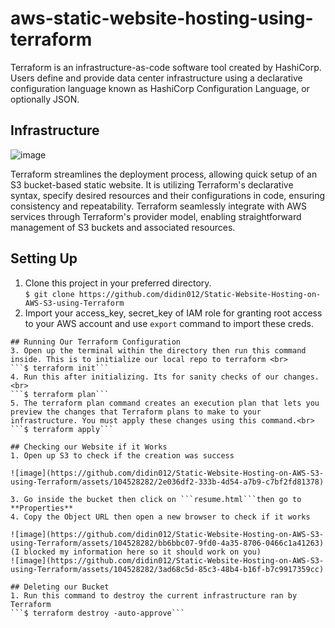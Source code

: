 # aws-static-website-hosting-using-terraform
Terraform is an infrastructure-as-code software tool created by HashiCorp. Users define and provide data center infrastructure using a declarative configuration language known as HashiCorp Configuration Language, or optionally JSON.
## Infrastructure

![image](https://github.com/didin012/Static-Website-Hosting-on-AWS-S3-using-Terraform/assets/104528282/7e630475-f5a6-4c25-9e5e-2c73c52fa0e2)

Terraform streamlines the deployment process, allowing quick setup of an S3 bucket-based static website. It is utilizing Terraform's declarative syntax, specify desired resources and their configurations in code, ensuring consistency and repeatability. Terraform seamlessly integrate with AWS services through Terraform's provider model, enabling straightforward management of S3 buckets and associated resources.

## Setting Up
1. Clone this project in your preferred directory. <br>
```$ git clone https://github.com/didin012/Static-Website-Hosting-on-AWS-S3-using-Terraform```
2. Import your access_key, secret_key of IAM role for granting root access to your AWS account and use `export` command to import these creds.
```
## Running Our Terraform Configuration
3. Open up the terminal within the directory then run this command inside. This is to initialize our local repo to terraform <br>
```$ terraform init```
4. Run this after initializing. Its for sanity checks of our changes.<br>
```$ terraform plan```
5. The terraform plan command creates an execution plan that lets you preview the changes that Terraform plans to make to your infrastructure. You must apply these changes using this command.<br>
```$ terraform apply```

## Checking our Website if it Works
1. Open up S3 to check if the creation was success

![image](https://github.com/didin012/Static-Website-Hosting-on-AWS-S3-using-Terraform/assets/104528282/2e036df2-333b-4d54-a7b9-c7bf2fd81378)

3. Go inside the bucket then click on ```resume.html```then go to **Properties**
4. Copy the Object URL then open a new browser to check if it works

![image](https://github.com/didin012/Static-Website-Hosting-on-AWS-S3-using-Terraform/assets/104528282/bb6bbc07-9fd0-4a35-8706-0466c1a41263)
(I blocked my information here so it should work on you)
![image](https://github.com/didin012/Static-Website-Hosting-on-AWS-S3-using-Terraform/assets/104528282/3ad68c5d-85c3-48b4-b16f-b7c9917359cc)

## Deleting our Bucket
1. Run this command to destroy the current infrastructure ran by Terraform
```$ terraform destroy -auto-approve```


